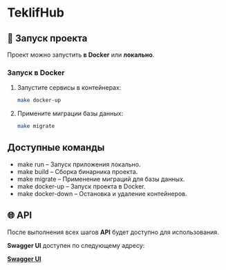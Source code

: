 # TeklifHub

## 🚀 **Запуск проекта**

Проект можно запустить **в Docker** или **локально**.

### Запуск в Docker

1. Запустите сервисы в контейнерах:

   ```bash
   make docker-up

2. Примените миграции базы данных:

   ```bash
   make migrate
   

## **Доступные команды**
- make run – Запуск приложения локально.
- make build – Сборка бинарника проекта.
- make migrate – Применение миграций для базы данных.
- make docker-up – Запуск проекта в Docker.
- make docker-down – Остановка и удаление контейнеров.


## 🌐 **API**

После выполнения всех шагов **API** будет доступно для использования.

**Swagger UI** доступен по следующему адресу:

[**Swagger UI**](http://localhost:8080/swagger/index.html#/offers/post_offers)
